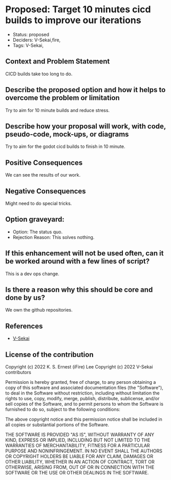 # Proposed: Target 10 minutes cicd builds to improve our iterations

- Status: proposed <!-- draft | proposed | rejected | accepted | deprecated | superseded by -->
- Deciders: V-Sekai,fire,
- Tags: V-Sekai,

## Context and Problem Statement

CICD builds take too long to do.

## Describe the proposed option and how it helps to overcome the problem or limitation

Try to aim for 10 minute builds and reduce stress.

## Describe how your proposal will work, with code, pseudo-code, mock-ups, or diagrams

Try to aim for the godot cicd builds to finish in 10 minute.

## Positive Consequences <!-- improvement of quality attribute satisfaction, follow-up decisions required -->

We can see the results of our work.

## Negative Consequences <!-- compromising quality attribute, follow-up decisions required -->

Might need to do special tricks.

## Option graveyard:

- Option: The status quo. <!-- List the proposed options no longer open for consideration. -->
- Rejection Reason: This solves nothing. <!-- List the reasons for the rejection: (the bad traits) -->

## If this enhancement will not be used often, can it be worked around with a few lines of script?

This is a dev ops change.

## Is there a reason why this should be core and done by us?

We own the github repositories.

## References

- [V-Sekai](https://v-sekai.org/)

## License of the contribution

Copyright (c) 2022 K. S. Ernest (iFire) Lee
Copyright (c) 2022 V-Sekai contributors

Permission is hereby granted, free of charge, to any person obtaining a copy of this software and associated documentation files (the "Software"), to deal in the Software without restriction, including without limitation the rights to use, copy, modify, merge, publish, distribute, sublicense, and/or sell copies of the Software, and to permit persons to whom the Software is furnished to do so, subject to the following conditions:

The above copyright notice and this permission notice shall be included in all copies or substantial portions of the Software.

THE SOFTWARE IS PROVIDED "AS IS", WITHOUT WARRANTY OF ANY KIND, EXPRESS OR IMPLIED, INCLUDING BUT NOT LIMITED TO THE WARRANTIES OF MERCHANTABILITY, FITNESS FOR A PARTICULAR PURPOSE AND NONINFRINGEMENT. IN NO EVENT SHALL THE AUTHORS OR COPYRIGHT HOLDERS BE LIABLE FOR ANY CLAIM, DAMAGES OR OTHER LIABILITY, WHETHER IN AN ACTION OF CONTRACT, TORT OR OTHERWISE, ARISING FROM, OUT OF OR IN CONNECTION WITH THE SOFTWARE OR THE USE OR OTHER DEALINGS IN THE SOFTWARE.
